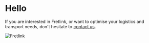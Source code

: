 # Hello
If you are interested in Fretlink, or want to optimise your logistics and transport needs, don't hesitate to [contact us](http://fretlink.com/contact-us). 

![Fretlink](http://fretlink.com/css/images/temp/section-image-1.png)
